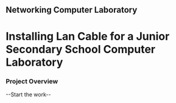 Networking Computer Laboratory
---
# Installing Lan Cable for a Junior Secondary School Computer Laboratory
### Project Overview
--Start the work--
